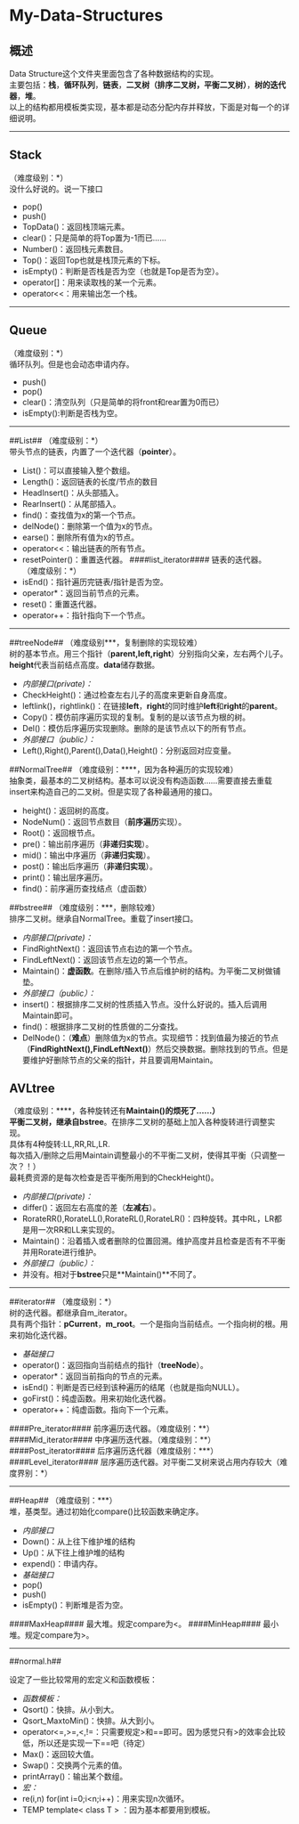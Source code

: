 ﻿# My-Data-Structures

## 概述 ##
Data Structure这个文件夹里面包含了各种数据结构的实现。  
主要包括：**栈**，**循环队列**，**链表**，**二叉树（排序二叉树，平衡二叉树）**，**树的迭代器**，**堆**。  
以上的结构都用模板类实现，基本都是动态分配内存并释放，下面是对每一个的详细说明。


----------


## Stack ##
（难度级别：\*）  
没什么好说的。说一下接口
 - pop()
 - push()
 - TopData()：返回栈顶端元素。
 - clear()：只是简单的将Top置为-1而已……
 - Number()：返回栈元素数目。
 - Top()：返回Top也就是栈顶元素的下标。
 - isEmpty()：判断是否栈是否为空（也就是Top是否为空）。
 - operator[]：用来读取栈的某一个元素。
 - operator<<：用来输出怎一个栈。


----------


## Queue ##
（难度级别：\*）  
循环队列。但是也会动态申请内存。
 - push()
 - pop()
 - clear()：清空队列（只是简单的将front和rear置为0而已）
 - isEmpty():判断是否栈为空。


----------


##List##
（难度级别：\*）  
带头节点的链表，内置了一个迭代器（**pointer**）。
 - List()：可以直接输入整个数组。
 - Length()：返回链表的长度/节点的数目
 - HeadInsert()：从头部插入。
 - RearInsert()：从尾部插入。
 - find()：查找值为x的第一个节点。
 - delNode()：删除第一个值为x的节点。
 - earse()：删除所有值为x的节点。
 - operator<<：输出链表的所有节点。
 - resetPointer()：重置迭代器。
####list_iterator####
链表的迭代器。  
（难度级别：\*）
 - isEnd()：指针遍历完链表/指针是否为空。
 - operator\*：返回当前节点的元素。
 - reset()：重置迭代器。
 - operator++：指针指向下一个节点。


----------


##treeNode##
（难度级别\*\*\*，复制删除的实现较难）  
树的基本节点。用三个指针（**parent,left,right**）分别指向父亲，左右两个儿子。**height**代表当前结点高度。**data**储存数据。  
- *内部接口(private)：*    
 - CheckHeight()：通过检查左右儿子的高度来更新自身高度。
 - leftlink()，rightlink()：在链接**left**，**right**的同时维护**left**和**right**的**parent**。
 - Copy()：模仿前序遍历实现的复制。复制的是以该节点为根的树。
 - Del()：模仿后序遍历实现删除。删除的是该节点以下的所有节点。
- *外部接口（public）：*
 - Left(),Right(),Parent(),Data(),Height()：分别返回对应变量。

##NormalTree##
（难度级别：\*\*\*\*，因为各种遍历的实现较难）  
抽象类，最基本的二叉树结构。基本可以说没有构造函数……需要直接去重载insert来构造自己的二叉树。但是实现了各种最通用的接口。
 - height()：返回树的高度。
 - NodeNum()：返回节点数目（**前序遍历**实现）。
 - Root()：返回根节点。
 - pre()：输出前序遍历（**非递归实现**）。
 - mid()：输出中序遍历（**非递归实现**）。
 - post()：输出后序遍历（**非递归实现**）。
 - print()：输出层序遍历。
 - find()：前序遍历查找结点（虚函数）

##bstree##
（难度级别：\*\*\*，删除较难）  
排序二叉树。继承自NormalTree。重载了insert接口。  
- *内部接口(private)：*
 - FindRightNext()：返回该节点右边的第一个节点。
 - FindLeftNext()：返回该节点左边的第一个节点。
 - Maintain()：**虚函数**。在删除/插入节点后维护树的结构。为平衡二叉树做铺垫。  
- *外部接口（public）：*
 - insert()：根据排序二叉树的性质插入节点。没什么好说的。插入后调用Maintain即可。
 - find()：根据排序二叉树的性质做的二分查找。
 - DelNode()：（**难点**）删除值为x的节点。实现细节：找到值最为接近的节点（**FindRightNext(),FindLeftNext()**）然后交换数据。删除找到的节点。但是要维护好删除节点的父亲的指针，并且要调用Maintain。
 
## AVLtree ##
（难度级别：\*\*\*\*，各种旋转还有**Maintain()**的烦死了……）  
平衡二叉树，继承自**bstree**。在排序二叉树的基础上加入各种旋转进行调整实现。  
具体有4种旋转:LL,RR,RL,LR.  
每次插入/删除之后用Maintain调整最小的不平衡二叉树，使得其平衡（只调整一次？！）  
最耗费资源的是每次检查是否平衡所用到的CheckHeight()。  
- *内部接口(private)：*
 - differ()：返回左右高度的差（**左减右**）。
 - RorateRR(),RorateLL(),RorateRL(),RorateLR()：四种旋转。其中RL，LR都是用一次RR和LL来实现的。
 - Maintain()：沿着插入或者删除的位置回溯。维护高度并且检查是否有不平衡并用Rorate进行维护。  
- *外部接口（public）：*
 - 并没有。相对于**bstree**只是**Maintain()**不同了。


----------
##iterator##
（难度级别：\*）  
树的迭代器。都继承自m_iterator。  
具有两个指针：**pCurrent**，**m_root**。一个是指向当前结点。一个指向树的根。用来初始化迭代器。  
- *基础接口*
 - operator()：返回指向当前结点的指针（**treeNode**）。
 - operator*：返回当前指向的节点的元素。
 - isEnd()：判断是否已经到该种遍历的结尾（也就是指向NULL）。
 - goFirst()：纯虚函数。用来初始化迭代器。
 - operator++：纯虚函数。指向下一个元素。

####Pre_iterator####
前序遍历迭代器。（难度级别：\*\*）
####Mid_iterator####
中序遍历迭代器。（难度级别：\*\*）
####Post_iterator####
后序遍历迭代器（难度级别：\*\*\*）
####Level_iterator####
层序遍历迭代器。对平衡二叉树来说占用内存较大（难度界别：\*）


----------
##Heap##
（难度级别：\*\*\*）  
堆，基类型。通过初始化compare()比较函数来确定序。  
- *内部接口*
 - Down()：从上往下维护堆的结构 
 - Up()：从下往上维护堆的结构
 - expend()：申请内存。  
- *基础接口*
 - pop()
 - push()
 - isEmpty()：判断堆是否为空。

####MaxHeap####
最大堆。规定compare为<。
####MinHeap####
最小堆。规定compare为>。


----------
##normal.h##

设定了一些比较常用的宏定义和函数模板：  
- *函数模板：*  
 - Qsort()：快排。从小到大。
 - Qsort_MaxtoMin()：快排。从大到小。
 - operator<=,>=,<,!=：只需要规定>和==即可。因为感觉只有>的效率会比较低，所以还是实现一下==吧（待定）
 - Max()：返回较大值。
 - Swap()：交换两个元素的值。
 - printArray()：输出某个数组。
- *宏：*  
 - re(i,n) for(int i=0;i<n;i++)：用来实现n次循环。
 - TEMP template< class T > ：因为基本都要用到模板。
 

 









